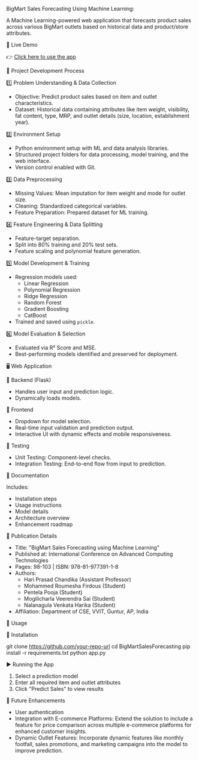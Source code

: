 
BigMart Sales Forecasting Using Machine Learning:

A Machine Learning-powered web application that forecasts product sales across various BigMart outlets based on historical data and product/store attributes.


🔗 Live Demo

👉 [Click here to use the app](https://bigmartsalesperdiction-4.onrender.com/)


🧩 Project Development Process

1️⃣ Problem Understanding & Data Collection

  - Objective: Predict product sales based on item and outlet characteristics.
  - Dataset: Historical data containing attributes like item weight, visibility, fat content, type, MRP, and outlet details (size, location, establishment year).

2️⃣ Environment Setup

  - Python environment setup with ML and data analysis libraries.
  - Structured project folders for data processing, model training, and the web interface.
  - Version control enabled with Git.

3️⃣ Data Preprocessing

  - Missing Values: Mean imputation for item weight and mode for outlet size.
  - Cleaning: Standardized categorical variables.
  - Feature Preparation: Prepared dataset for ML training.

4️⃣ Feature Engineering & Data Splitting

  - Feature-target separation.
  - Split into 80% training and 20% test sets.
  - Feature scaling and polynomial feature generation.

5️⃣ Model Development & Training

  - Regression models used:
    - Linear Regression
    - Polynomial Regression
    - Ridge Regression
    - Random Forest
    - Gradient Boosting
    - CatBoost
  - Trained and saved using `pickle`.

6️⃣ Model Evaluation & Selection

  - Evaluated via R² Score and MSE.
  - Best-performing models identified and preserved for deployment.

🖥️ Web Application

🔧 Backend (Flask)

  - Handles user input and prediction logic.
  - Dynamically loads models.

🎨 Frontend

  - Dropdown for model selection.
  - Real-time input validation and prediction output.
  - Interactive UI with dynamic effects and mobile responsiveness.

🧪 Testing

  - Unit Testing: Component-level checks.
  - Integration Testing: End-to-end flow from input to prediction.


📄 Documentation

  Includes:
  - Installation steps
  - Usage instructions
  - Model details
  - Architecture overview
  - Enhancement roadmap


🧬 Publication Details

  - Title: "BigMart Sales Forecasting using Machine Learning"
  - Published at: International Conference on Advanced Computing Technologies
  - Pages: 98-103 | ISBN: 978-81-977391-1-8  
  - Authors:
    - Hari Prasad Chandika (Assistant Professor)
    - Mohammed Roumesha Firdous (Student)
    - Pentela Pooja (Student)
    - Mogilicharla Veerendra Sai (Student)
    - Nalanagula Venkata Harika (Student)  
  - Affiliation: Department of CSE, VVIT, Guntur, AP, India

🚀 Usage

🔧 Installation

  git clone https://github.com/your-repo-url
  cd BigMartSalesForecasting
  pip install -r requirements.txt
  python app.py

▶️ Running the App

  1. Select a prediction model
  2. Enter all required item and outlet attributes
  3. Click "Predict Sales" to view results

🔮 Future Enhancements

  - User authentication
  - Integration with E-commerce Platforms: Extend the solution to include a feature for price comparison across multiple e-commerce platforms for enhanced customer insights.
  - Dynamic Outlet Features: Incorporate dynamic features like monthly footfall, sales promotions, and marketing campaigns into the model to improve prediction.



